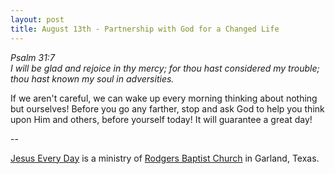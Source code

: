 ```yaml
---
layout: post
title: August 13th - Partnership with God for a Changed Life
---
```


_Psalm 31:7  
I will be glad and rejoice in thy mercy; for thou hast considered my
trouble; thou hast known my soul in adversities._

If we aren't careful, we can wake up every morning thinking about
nothing but ourselves! Before you go any farther, stop and ask God to
help you think upon Him and others, before yourself today! It will
guarantee a great day!

 --

<a href=http://jesuseveryday.net>Jesus Every Day</a> is a ministry of <a href=http://rodgersbaptist.net>Rodgers Baptist Church</a> in Garland, Texas.
